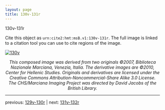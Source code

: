 ```yaml
---
layout: page
title: 130v-131r
---
```


130v-131r

Cite this object as `urn:cite2:hmt:msB.v1:130v-131r`. The full image is linked to a citation tool you can use to cite regions of the image.

[![130v](http://www.homermultitext.org/iipsrv?IIIF=/project/homer/pyramidal/deepzoom/hmt/vbbifolio/v1/vb_130v_131r.tif/full/800,/0/default.jpg)](http://www.homermultitext.org/ict2/?urn=urn:cite2:hmt:vbbifolio.v1:vb_130v_131r) 

<p style="text-align: center; font-style: italic;">This composed image was derived from two originals ©2007, Biblioteca Nazionale Marciana, Venezia, Italia. The derivative images are ©2010, Center for Hellenic Studies. Originals and derivatives are licensed under the Creative Commons Attribution-Noncommercial-Share Alike 3.0 License. The CHS/Marciana Imaging Project was directed by David Jacobs of the British Library.</p>

---

previous: [129v-130r](../129v-130r/) | next: [131v-132r](../131v-132r/)